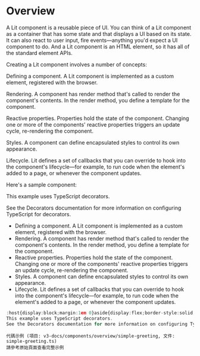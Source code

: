 # Overview

A Lit component is a reusable piece of UI. You can think of a Lit component as a container that has some state and that displays a UI based on its state. It can also react to user input, fire events—anything you'd expect a UI component to do. And a Lit component is an HTML element, so it has all of the standard element APIs.

Creating a Lit component involves a number of concepts:

Defining a component. A Lit component is implemented as a custom element, registered with the browser.

Rendering. A component has render method that's called to render the component's contents. In the render method, you define a template for the component.

Reactive properties. Properties hold the state of the component. Changing one or more of the components' reactive properties triggers an update cycle, re-rendering the component.

Styles. A component can define encapsulated styles to control its own appearance.

Lifecycle. Lit defines a set of callbacks that you can override to hook into the component's lifecycle—for example, to run code when the element's added to a page, or whenever the component updates.

Here's a sample component:



This example uses TypeScript decorators.

See the Decorators documentation for more information on configuring TypeScript for decorators.


* Defining a component. A Lit component is implemented as a custom element, registered with the browser. 
* Rendering. A component has render method that's called to render the component's contents. In the render method, you define a template for the component. 
* Reactive properties. Properties hold the state of the component. Changing one or more of the components' reactive properties triggers an update cycle, re-rendering the component. 
* Styles. A component can define encapsulated styles to control its own appearance. 
* Lifecycle. Lit defines a set of callbacks that you can override to hook into the component's lifecycle—for example, to run code when the element's added to a page, or whenever the component updates. 

```ts
:host{display:block;margin:1em 0}aside{display:flex;border-style:solid;border-width:1px;border-color:var(--sys-color-outline-variant);padding:1em 1em 1em 0}slot{display:block;flex-grow:1;overflow:auto}svg{width:1.5em;margin-inline:1em}:host(:not([no-header])) ::slotted(:first-child){font-weight:700}:host(:not([no-header])) ::slotted(:first-child),:host(:not([no-header])) ::slotted(:nth-child(2)){display:inline}::slotted(:first-child){margin-block-start:0}::slotted(:first-child),::slotted(:last-child){margin-block-end:0}A white letter i in a blue circle
This example uses TypeScript decorators.
See the Decorators documentation for more information on configuring TypeScript for decorators.
```

```
代碼示例 (項目: v3-docs/components/overview/simple-greeting, 文件: simple-greeting.ts)
請參考原始頁面查看完整示例
```

